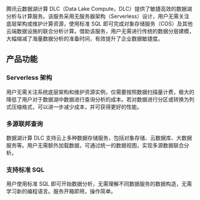 腾讯云数据湖计算 DLC（Data Lake Compute，DLC）提供了敏捷高效的数据湖分析与计算服务。该服务采用无服务器架构（Serverless）设计，用户无需关注底层架构或维护计算资源，使用标准 SQL 即可完成对象存储服务（COS）及其他云端数据设施的联合分析计算。借助该服务，用户无需进行传统的数据分层建模，大幅缩减了海量数据分析的准备时间，有效提升了企业数据敏捷度。

## 产品功能

### Serverless 架构
用户无需关注系统底层架构和维护资源实例，仅需要按照数据扫描量计费，极大的降低了用户对于数据湖中数据进行查询分析的成本。若对数据进行分区或转换为列式压缩格式，可以进一步减少成本，并可获得更好的性能。

### 多源联邦查询
数据湖计算 DLC 支持云上多种数据存储服务，包括对象存储、云数据库、大数据服务等。用户无需额外加载数据，可通过统一的数据视图，实现多源数据联合分析。

### 支持标准 SQL

用户使用标准 SQL 即可开始数据分析，无需理解不同数据服务的数据构造，无需学习新的编程语言。服务开箱即用，操作简单。
